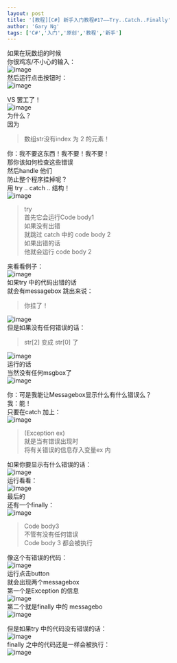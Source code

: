 ```yaml
---
layout: post
title: '[教程][C#] 新手入门教程#17——Try..Catch..Finally'
author: 'Gary Ng'
tags: ['C#','入门','原创','教程','新手']
---
```


如果在玩数组的时候  
你很鸡冻/不小心的输入：  
![image](http://lh6.ggpht.com/-h3JYDUOGo28/Uo72ANDrczI/AAAAAAAAGPY/4Ny5C6Yd_wA/image_thumb.png?imgmax=800)   
然后运行点击按钮时：  
![image](http://lh6.ggpht.com/-cdbCZgNaZcU/Uo72BjH51sI/AAAAAAAAGPo/9sR8_Nb-tIc/image_thumb%25255B1%25255D.png?imgmax=800)   
  
VS 罢工了！  
![image](http://lh6.ggpht.com/-La06guqOpC4/Uo72DFC7lRI/AAAAAAAAGP0/TA533iz6PVM/image_thumb%25255B2%25255D.png?imgmax=800)  
为什么？  
因为  


> 数组str没有index 为 2 的元素！

  
你：我不要这东西！我不要！我不要！  
那你该如何检查这些错误  
然后handle 他们  
防止整个程序挂掉呢？  
用 try .. catch .. 结构！  
![image](http://lh5.ggpht.com/-QncuD7xT_hc/Uo72ET65JLI/AAAAAAAAGQI/Gc2xRSMnYCM/image_thumb%25255B5%25255D.png?imgmax=800)   


> try  
首先它会运行Code body1   
如果没有出错  
就跳过 catch 中的 code body 2  
如果出错的话  
他就会运行 code body 2

来看看例子：  
![image](http://lh4.ggpht.com/-7XT0pF1vIh0/Uo72Ft3_7iI/AAAAAAAAGQY/biO77JgtACI/image_thumb%25255B6%25255D.png?imgmax=800)   
如果try 中的代码出错的话  
就会有messagebox 跳出来说：  


> 你挂了！

![image](http://lh6.ggpht.com/-zWm8-GdBI8I/Uo72HPlTEII/AAAAAAAAGQo/kNCgbJGBHlg/image_thumb%25255B8%25255D.png?imgmax=800)   
但是如果没有任何错误的话：  


> str[2] 变成 str[0] 了

![image](http://lh4.ggpht.com/-7LRFBZfNe4Y/Uo72IZJA46I/AAAAAAAAGQ0/mXz51E28GVs/image_thumb%25255B9%25255D.png?imgmax=800)  
运行的话  
当然没有任何msgbox了  
![image](http://lh4.ggpht.com/-1kDsVs1_kX4/Uo72J-ky5HI/AAAAAAAAGRI/LqD7P9sfckA/image_thumb%25255B10%25255D.png?imgmax=800)   
  
你：可是我能让Messagebox显示什么有什么错误么？  
我：能！  
只要在catch 加上：  
![image](http://lh4.ggpht.com/-OK3WPBcO1aE/Uo72LNkxf7I/AAAAAAAAGRU/fv3nCGpZydA/image_thumb%25255B13%25255D.png?imgmax=800)   


> (Exception ex)  
就是当有错误出现时  
将有关错误的信息存入变量ex 内

如果你要显示有什么错误的话：  
![image](http://lh6.ggpht.com/-WVU1arCiT_I/Uo72MdY6hfI/AAAAAAAAGRo/VE9qkjkbV8s/image_thumb%25255B14%25255D.png?imgmax=800)   
运行看看：  
![image](http://lh4.ggpht.com/-GsDr0rcT348/Uo72N9eS_kI/AAAAAAAAGR4/LTPPYirz6kE/image_thumb%25255B15%25255D.png?imgmax=800)   
最后的  
还有一个finally：  
![image](http://lh5.ggpht.com/-pOBHGGEFJo4/Uo72PF0SO_I/AAAAAAAAGSI/Wq8pkAmy0ys/image_thumb%25255B17%25255D.png?imgmax=800)   


> Code body3  
不管有没有任何错误  
Code body 3 都会被执行

像这个有错误的代码：  
![image](http://lh3.ggpht.com/-xmRKMBe9dBU/Uo72QZ0r4KI/AAAAAAAAGSY/cdw7eUPVKZs/image_thumb%25255B18%25255D.png?imgmax=800)   
运行点击button  
就会出现两个messagebox  
第一个是Exception 的信息  
![image](http://lh6.ggpht.com/-WUM6jYiCtx0/Uo72R68AJvI/AAAAAAAAGSo/291Mc0xdE20/image_thumb%25255B19%25255D.png?imgmax=800)   
第二个就是finally 中的 messagebo  
![image](http://lh5.ggpht.com/-X0sMglfdqu4/Uo72TAD6XYI/AAAAAAAAGS4/hQIXK1ZyfsU/image_thumb%25255B20%25255D.png?imgmax=800)   
  
但是如果try 中的代码没有错误的话：  
![image](http://lh6.ggpht.com/-0G2DeOj2N_4/Uo72Utyl4lI/AAAAAAAAGTI/lOcX1y8bdc0/image_thumb%25255B21%25255D.png?imgmax=800)   
finally 之中的代码还是一样会被执行：  
![image](http://lh4.ggpht.com/-iipALVVbAFQ/Uo72WCfVFFI/AAAAAAAAGTY/WC6G4msY5fQ/image_thumb%25255B22%25255D.png?imgmax=800)
